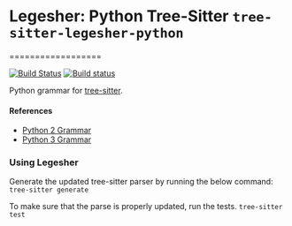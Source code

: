# Legesher: Python Tree-Sitter `tree-sitter-legesher-python`
==================

[![Build Status](https://travis-ci.org/tree-sitter/tree-sitter-python.svg?branch=master)](https://travis-ci.org/tree-sitter/tree-sitter-python)
[![Build status](https://ci.appveyor.com/api/projects/status/ddxtf154nsck4wbe/branch/master?svg=true)](https://ci.appveyor.com/project/maxbrunsfeld/tree-sitter-python/branch/master)

Python grammar for [tree-sitter][].

[tree-sitter]: https://github.com/tree-sitter/tree-sitter

#### References

* [Python 2 Grammar](https://docs.python.org/2/reference/grammar.html)
* [Python 3 Grammar](https://docs.python.org/3/reference/grammar.html)


### Using Legesher
Generate the updated tree-sitter parser by running the below command:
`tree-sitter generate`

To make sure that the parse is properly updated, run the tests.
`tree-sitter test`
